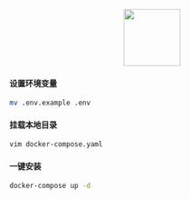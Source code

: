 <p align="center">
    <a href="https://github.com/coder/code-server" target="_blank">
        <img src="https://oscimg.oschina.net/oscnet/e5638db8d01b01cb6339db50ed5c0ef4032.jpg" height="100px">
    </a>
</p>

#### 设置环境变量
```sh
mv .env.example .env
```

#### 挂载本地目录
```sh
vim docker-compose.yaml
```

#### 一键安装
```sh
docker-compose up -d
```

